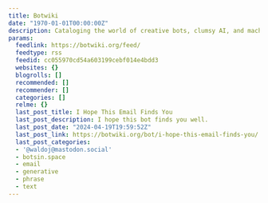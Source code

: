 ```yaml
---
title: Botwiki
date: "1970-01-01T00:00:00Z"
description: Cataloging the world of creative bots, clumsy AI, and machine ethics
params:
  feedlink: https://botwiki.org/feed/
  feedtype: rss
  feedid: cc055970cd54a603199cebf014e4bdd3
  websites: {}
  blogrolls: []
  recommended: []
  recommender: []
  categories: []
  relme: {}
  last_post_title: I Hope This Email Finds You
  last_post_description: I hope this bot finds you well.
  last_post_date: "2024-04-19T19:59:52Z"
  last_post_link: https://botwiki.org/bot/i-hope-this-email-finds-you/
  last_post_categories:
  - '@waldoj@mastodon.social'
  - botsin.space
  - email
  - generative
  - phrase
  - text
---
```

